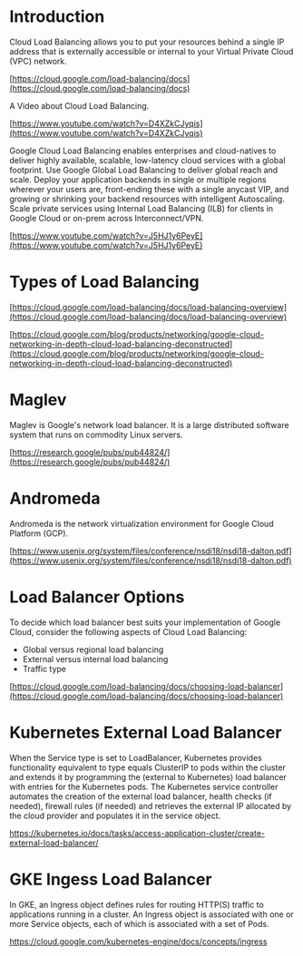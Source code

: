 
# Introduction

Cloud Load Balancing allows you to put your resources behind a single IP address that is externally accessible or internal to your Virtual Private Cloud (VPC) network.

[https://cloud.google.com/load-balancing/docs](https://cloud.google.com/load-balancing/docs)

A Video about Cloud Load Balancing.

[https://www.youtube.com/watch?v=D4XZkCJyqis](https://www.youtube.com/watch?v=D4XZkCJyqis)

Google Cloud Load Balancing enables enterprises and cloud-natives to deliver highly available, scalable, low-latency cloud services with a global footprint. Use Google Global Load Balancing to deliver global reach and scale. Deploy your application backends in single or multiple regions wherever your users are, front-ending these with a single anycast VIP, and growing or shrinking your backend resources with intelligent Autoscaling. Scale private services using Internal Load Balancing (ILB) for clients in Google Cloud or on-prem across Interconnect/VPN. 

[https://www.youtube.com/watch?v=J5HJ1y6PeyE](https://www.youtube.com/watch?v=J5HJ1y6PeyE)


# Types of Load Balancing

[https://cloud.google.com/load-balancing/docs/load-balancing-overview](https://cloud.google.com/load-balancing/docs/load-balancing-overview)

[https://cloud.google.com/blog/products/networking/google-cloud-networking-in-depth-cloud-load-balancing-deconstructed](https://cloud.google.com/blog/products/networking/google-cloud-networking-in-depth-cloud-load-balancing-deconstructed)


# Maglev

Maglev is Google's network load balancer. It is a large distributed software system that runs on commodity Linux servers.

[https://research.google/pubs/pub44824/](https://research.google/pubs/pub44824/)


# Andromeda

Andromeda is the network virtualization environment for Google Cloud Platform (GCP). 

[https://www.usenix.org/system/files/conference/nsdi18/nsdi18-dalton.pdf](https://www.usenix.org/system/files/conference/nsdi18/nsdi18-dalton.pdf)


# Load Balancer Options

To decide which load balancer best suits your implementation of Google Cloud, consider the following aspects of Cloud Load Balancing:

*   Global versus regional load balancing
*   External versus internal load balancing
*   Traffic type

[https://cloud.google.com/load-balancing/docs/choosing-load-balancer](https://cloud.google.com/load-balancing/docs/choosing-load-balancer)

# Kubernetes External Load Balancer

When the Service type is set to LoadBalancer, Kubernetes provides functionality equivalent to type equals ClusterIP to pods within the cluster and extends it by programming the (external to Kubernetes) load balancer with entries for the Kubernetes pods. The Kubernetes service controller automates the creation of the external load balancer, health checks (if needed), firewall rules (if needed) and retrieves the external IP allocated by the cloud provider and populates it in the service object.

https://kubernetes.io/docs/tasks/access-application-cluster/create-external-load-balancer/

# GKE Ingess Load Balancer

In GKE, an Ingress object defines rules for routing HTTP(S) traffic to applications running in a cluster. An Ingress object is associated with one or more Service objects, each of which is associated with a set of Pods. 

https://cloud.google.com/kubernetes-engine/docs/concepts/ingress

